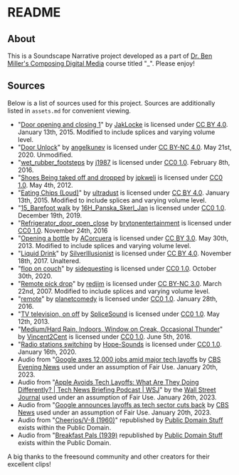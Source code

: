 # README

## About
This is a Soundscape Narrative project developed as a part of [Dr. Ben Miller's Composing Digital Media](https://benmiller314.github.io/cdm2023spring) course titled "_". Please enjoy!

## Sources

Below is a list of sources used for this project. Sources are additionally listed in `assets.md` for convenient viewing.

- "[Door opening and closing 1](https://freesound.org/people/JakLocke/sounds/261091/)" by [JakLocke](https://freesound.org/people/JakLocke/) is licensed under [CC BY 4.0](https://creativecommons.org/licenses/by/4.0/). January 13th, 2015. Modified to include splices and varying volume level.
- "[Door Unlock](https://freesound.org/people/angelkunev/sounds/519065/)" by [angelkunev](https://freesound.org/people/angelkunev/) is licensed under [CC BY-NC 4.0](https://creativecommons.org/licenses/by-nc/4.0/). May 21st, 2020. Unmodified.
- "[wet_rubber_footsteps](https://freesound.org/people/j1987/sounds/335760/) by [j1987](https://freesound.org/people/j1987/) is licensed under [CC0 1.0](https://creativecommons.org/publicdomain/zero/1.0/). February 8th, 2016.
- "[Shoes Being taked off and dropped](https://freesound.org/people/jpkweli/sounds/154763/) by [jpkweli](https://freesound.org/people/jpkweli/) is licensed under [CC0 1.0](https://creativecommons.org/publicdomain/zero/1.0/). May 4th, 2012.
- "[Eating Chips (Loud)](https://freesound.org/people/ultradust/sounds/167190/)" by [ultradust](https://freesound.org/people/ultradust/) is licensed under [CC BY 4.0](https://creativecommons.org/licenses/by/4.0/). January 13th, 2015. Modified to include splices and varying volume level.
- "[15_Barefoot walk](https://freesound.org/people/16H_Panska_Skerl_Jan/sounds/499061/) by [16H_Panska_Skerl_Jan](https://freesound.org/people/16H_Panska_Skerl_Jan/) is licensed under [CC0 1.0](https://creativecommons.org/publicdomain/zero/1.0/). December 19th, 2019.
- "[Refrigerator_door_open_close](https://freesound.org/people/brytonentertainment/sounds/369175/) by [brytonentertainment](https://freesound.org/people/brytonentertainment/) is licensed under [CC0 1.0](https://creativecommons.org/publicdomain/zero/1.0/). November 24th, 2016
- "[Opening a bottle](https://freesound.org/people/ACorcuera/sounds/189969/) by [ACorcuera](https://freesound.org/people/ACorcuera/) is licensed under [CC BY 3.0](https://creativecommons.org/licenses/by/3.0/). May 30th, 2013. Modified to include splices and varying volume level.
- "[Liquid Drink](https://freesound.org/people/SilverIllusionist/sounds/411172/)" by [SilverIllusionist](https://freesound.org/people/SilverIllusionist/sounds/411172/#:~:text=00%3A02%3A260-,SilverIllusionist,-November%2018th%2C%202017) is licensed under [CC BY 4.0](https://creativecommons.org/licenses/by/4.0/). November 18th, 2017. Unaltered.
- "[flop on couch](https://freesound.org/people/sidequesting/sounds/541544/)" by [sidequesting](https://freesound.org/people/sidequesting/) is licensed under [CC0 1.0](https://creativecommons.org/publicdomain/zero/1.0/). October 30th, 2020.
- "[Remote pick drop](https://freesound.org/people/redjim/sounds/32578/)" by [redjim](https://freesound.org/people/redjim/) is licensed under [CC BY-NC 3.0](https://creativecommons.org/licenses/by-nc/3.0/). March 22nd, 2007. Modified to include splices and varying volume level.
- "[remote](https://freesound.org/people/planetcomedy/sounds/334137/)" by [planetcomedy](https://freesound.org/people/planetcomedy/) is licensed under [CC0 1.0](https://creativecommons.org/publicdomain/zero/1.0/). January 28th, 2016.
- "[TV television, on off](https://freesound.org/people/SpliceSound/sounds/188197/) by [SpliceSound](https://freesound.org/people/SpliceSound/) is licensed under [CC0 1.0](https://creativecommons.org/publicdomain/zero/1.0/). May 12th, 2013.
- "[Medium/Hard Rain, Indoors, Window on Creak, Occasional Thunder](https://freesound.org/people/Vincent2Cent/sounds/346946/)" by [Vincent2Cent](https://freesound.org/people/Vincent2Cent/) is licensed under [CC0 1.0](https://creativecommons.org/publicdomain/zero/1.0/). June 5th, 2016.
- "[Radio stations switching](https://freesound.org/people/Hope-Sounds/sounds/502666/) by [Hope-Sounds](https://freesound.org/people/Hope-Sounds/) is licensed under [CC0 1.0](https://creativecommons.org/publicdomain/zero/1.0/). January 16th, 2020.
- Audio from "[Google axes 12,000 jobs amid major tech layoffs](https://www.youtube.com/watch?v=hW4p_cmz1qU) by [CBS Evening News](https://www.youtube.com/@CBSEveningNews) used under an assumption of Fair Use. January 20th, 2023. 
- Audio from "[Apple Avoids Tech Layoffs: What Are They Doing Differently? | Tech News Briefing Podcast | WSJ](https://www.youtube.com/watch?v=42s8pULEbZM)" by the [Wall Street Journal](https://www.youtube.com/@wsj) used under an assumption of Fair Use. January 26th, 2023.
- Audio from "[Google announces layoffs as tech sector cuts back](https://www.youtube.com/watch?v=sLJnbj6YiG8) by [CBS News](https://www.youtube.com/@CBSNews) used under an assumption of Fair Use. January 20th, 2023.
- Audio from "[Cheerios/V-8 (1960)](https://www.youtube.com/watch?v=e7ZWzKpgh4A&list=PLvCmem6scWG3lMmMInBq4hN-IaSBXJKU-&index=2)" republished by [Public Domain Stuff](https://www.youtube.com/@publicdomainstuff5842) exists within the Public Domain.
- Audio from "[Breakfast Pals (1939)](https://www.youtube.com/watch?v=5547iZ85AVE&feature=youtu.be) republished by [Public Domain Stuff](https://www.youtube.com/@publicdomainstuff5842) exists within the Public Domain.

A big thanks to the freesound community and other creators for their excellent clips!
